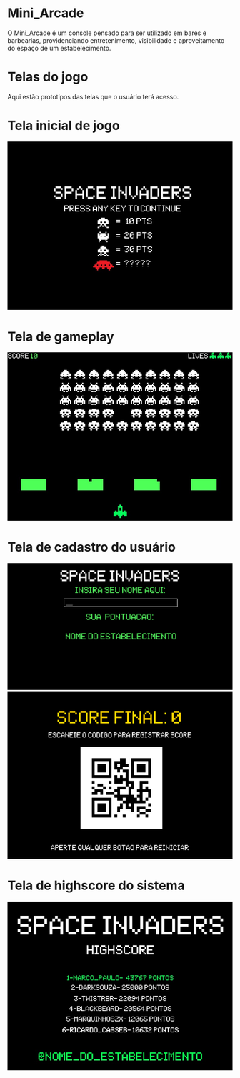 # Mini_Arcade

O Mini_Arcade é um console pensado para ser utilizado em bares e barbearias, providenciando entretenimento, visibilidade e aproveitamento do espaço de um estabelecimento.

# Telas do jogo

Aqui estão prototipos das telas que o usuário terá acesso.

# Tela inicial de jogo
![](Telas_Prototipo/TP1.jpg)
# Tela de gameplay
![](Telas_Prototipo/TP2.jpg)
# Tela de cadastro do usuário
![](Telas_Prototipo/TP4.png)
![](Telas_Prototipo/TP5.png)
# Tela de highscore do sistema
![](Telas_Prototipo/TP3.jpg)
